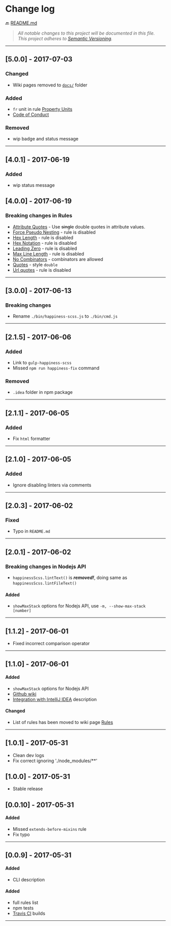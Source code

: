 # Change log

:back: [README.md](./README.md)

> _All notable changes to this project will be documented in this file._  
> _This project adheres to [Semantic Versioning](http://semver.org/)._

---

## [5.0.0] - 2017-07-03

### Changed

- Wiki pages removed to [`docs/`](https://github.com/dutchenkoOleg/happiness-scss/blob/master/docs/) folder

### Added

- `fr` unit in rule [Property Units](https://github.com/dutchenkoOleg/happiness-scss/blob/master/docs/Rules.md#property-units)
- [Code of Conduct](https://github.com/dutchenkoOleg/happiness-scss/blob/master/CODE_OF_CONDUCT.md)

### Removed

- wip badge and status message

---

## [4.0.1] - 2017-06-19

### Added

- wip status message

## [4.0.0] - 2017-06-19

### Breaking changes in Rules

- [Attribute Quotes](https://github.com/dutchenkoOleg/happiness-scss/wiki/Rules#attribute-quotes) - Use ~~single~~ double quotes in attribute values.
- [Force Pseudo Nesting](https://github.com/dutchenkoOleg/happiness-scss/wiki/Rules#force-pseudo-nesting) - rule is disabled
- [Hex Length](https://github.com/dutchenkoOleg/happiness-scss/wiki/Rules#hex-length) - rule is disabled
- [Hex Notation](https://github.com/dutchenkoOleg/happiness-scss/wiki/Rules#hex-notation) - rule is disabled
- [Leading Zero](https://github.com/dutchenkoOleg/happiness-scss/wiki/Rules#leading-zero) - rule is disabled
- [Max Line Length](https://github.com/dutchenkoOleg/happiness-scss/wiki/Rules#max-line-length) - rule is disabled
- [No Combinators](https://github.com/dutchenkoOleg/happiness-scss/wiki/Rules#no-combinators) - combinators are allowed
- [Quotes](https://github.com/dutchenkoOleg/happiness-scss/wiki/Rules#quotes) - style `double`
- [Url quotes](https://github.com/dutchenkoOleg/happiness-scss/wiki/Rules#url-quotes) - rule is disabled

---

## [3.0.0] - 2017-06-13

### Breaking changes

- Rename `./bin/happiness-scss.js` to `./bin/cmd.js`

---

## [2.1.5] - 2017-06-06

### Added

- Link to `gulp-happiness-scss`
- Missed `npm run happiness-fix` command

### Removed

- `.idea` folder in npm package

---

## [2.1.1] - 2017-06-05

### Added

- Fix `html` formatter

---

## [2.1.0] - 2017-06-05

### Added

- Ignore disabling linters via comments

---

## [2.0.3] - 2017-06-02

### Fixed

- Typo in `README.md`

---

## [2.0.1] - 2017-06-02

### Breaking changes in Nodejs API

- `happinessScss.lintText()` is ***removed!***, doing same as `happinessScss.lintFileText()`

#### Added

- `showMaxStack` options for Nodejs API, use `-m, --show-max-stack [number]`

---

## [1.1.2] - 2017-06-01

- Fixed incorrect comparison operator

---

## [1.1.0] - 2017-06-01

#### Added

- `showMaxStack` options for Nodejs API
- [Github wiki](https://github.com/dutchenkoOleg/happiness-scss/wiki)
- [Integration with IntelliJ IDEA](https://github.com/dutchenkoOleg/happiness-scss/wiki/Integration-with-IntelliJ-IDEA) description

#### Changed

- List of rules has been moved to wiki page [Rules](https://github.com/dutchenkoOleg/happiness-scss/wiki/Rules)

---

## [1.0.1] - 2017-05-31

- Clean dev logs
- Fix correct ignoring './node_modules/**'

## [1.0.0] - 2017-05-31

- Stable release

## [0.0.10] - 2017-05-31

#### Added

- Missed `extends-before-mixins` rule
- Fix typo

---

## [0.0.9] - 2017-05-31

#### Added

- CLI description

#### Added
- full rules list
- npm tests
- [Travis CI](https://travis-ci.org/dutchenkoOleg/gulp-not-supported-file) builds

---
